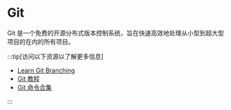 # Git

Git 是一个免费的开源分布式版本控制系统，旨在快速高效地处理从小型到超大型项目的在内的所有项目。

:::tip[访问以下资源以了解更多信息]

- [Learn Git Branching](https://learngitbranching.js.org/?locale=zh_CN)
- [Git 教程](https://www.w3schools.com/git/)
- [Git 命令合集](https://cs.fyi/guide/git-cheatsheet)

:::
